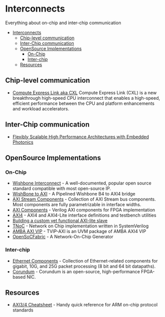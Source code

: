# Interconnects

Everything about on-chip and inter-chip communication

- [Interconnects](#interconnects)
  - [Chip-level communication](#chip-level-communication)
  - [Inter-Chip communication](#inter-chip-communication)
  - [OpenSource Implementations](#opensource-implementations)
    - [On-Chip](#on-chip)
    - [Inter-chip](#inter-chip)
  - [Resources](#resources)

## Chip-level communication

- [Compute Express Link aka CXL](https://www.computeexpresslink.org/) Compute Express Link (CXL) is a new breakthrough high-speed CPU interconnect that enables a high-speed, efficient performance between the CPU and platform enhancements and workload accelerators.

## Inter-Chip communication

- [Flexibly Scalable High Performance Architectures with Embedded Photonics](https://insidehpc.com/2019/07/flexibly-scalable-high-performance-architectures-with-embedded-photonics/)

## OpenSource Implementations

### On-Chip

- [Wishbone Interconnect](https://github.com/fossi-foundation/wishbone) - A well-documented, popular open source standard compatible with most open-source IP.
- [WishBone to AXI](https://github.com/ZipCPU/wb2axip) - A Pipelined Wishbone B4 to AXI4 bridge
- [AXI Stream Components](https://github.com/alexforencich/verilog-axis) - Collection of AXI Stream bus components. Most components are fully parametrizable in interface widths.
- [AXI Components](https://github.com/alexforencich/verilog-axi) - Verilog AXI components for FPGA implementation
- [AXI4](https://github.com/pulp-platform/axi) - AXI4 and AXI4-Lite interface definitions and testbench utilities
- [Building a custom yet functional AXI-lite slave](https://zipcpu.com/blog/2019/01/12/demoaxilite.html)
- [TNoC](https://github.com/taichi-ishitani/tnoc) - Network on Chip implementation written in SystemVerilog
- [AMBA AXI VIP](https://github.com/taichi-ishitani/tvip-axi) - TVIP-AXI is an UVM package of AMBA AXI4 VIP
- [OpenSoCFabric](https://github.com/LBL-CoDEx/OpenSoCFabric) - A Network-On-Chip Generator

### Inter-chip

- [Ethernet Components](https://github.com/alexforencich/verilog-ethernet) - Collection of Ethernet-related components for gigabit, 10G, and 25G packet processing (8 bit and 64 bit datapaths).
- [Corundum](https://github.com/ucsdsysnet/corundum) - Corundum is an open-source, high-performance FPGA-based NIC.

## Resources

- [AXI3/4 Cheatsheet](https://github.com/rajesh-s/axi_chestsheet) - Handy quick reference for ARM on-chip protocol standards
